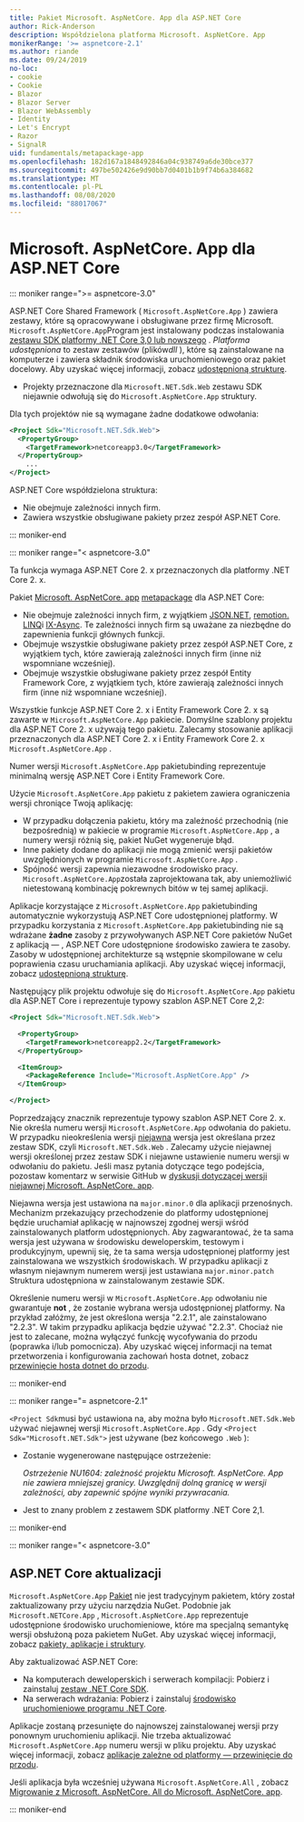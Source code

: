 ```yaml
---
title: Pakiet Microsoft. AspNetCore. App dla ASP.NET Core
author: Rick-Anderson
description: Współdzielona platforma Microsoft. AspNetCore. App
monikerRange: '>= aspnetcore-2.1'
ms.author: riande
ms.date: 09/24/2019
no-loc:
- cookie
- Cookie
- Blazor
- Blazor Server
- Blazor WebAssembly
- Identity
- Let's Encrypt
- Razor
- SignalR
uid: fundamentals/metapackage-app
ms.openlocfilehash: 182d167a1848492846a04c938749a6de30bce377
ms.sourcegitcommit: 497be502426e9d90bb7d0401b1b9f74b6a384682
ms.translationtype: MT
ms.contentlocale: pl-PL
ms.lasthandoff: 08/08/2020
ms.locfileid: "88017067"
---
```

# <a name="microsoftaspnetcoreapp-for-aspnet-core"></a>Microsoft. AspNetCore. App dla ASP.NET Core

::: moniker range=">= aspnetcore-3.0"

 ASP.NET Core Shared Framework ( `Microsoft.AspNetCore.App` ) zawiera zestawy, które są opracowywane i obsługiwane przez firmę Microsoft. `Microsoft.AspNetCore.App`Program jest instalowany podczas instalowania [zestawu SDK platformy .NET Core 3,0 lub nowszego](https://dotnet.microsoft.com/download/dotnet-core/3.0) . *Platforma udostępniona* to zestaw zestawów (plików*dll* ), które są zainstalowane na komputerze i zawiera składnik środowiska uruchomieniowego oraz pakiet docelowy. Aby uzyskać więcej informacji, zobacz [udostępnioną strukturę](https://natemcmaster.com/blog/2018/08/29/netcore-primitives-2/).

* Projekty przeznaczone dla `Microsoft.NET.Sdk.Web` zestawu SDK niejawnie odwołują się do `Microsoft.AspNetCore.App` struktury.

Dla tych projektów nie są wymagane żadne dodatkowe odwołania:

```xml
<Project Sdk="Microsoft.NET.Sdk.Web">
  <PropertyGroup>
    <TargetFramework>netcoreapp3.0</TargetFramework>
  </PropertyGroup>
    ...
</Project>
```

ASP.NET Core współdzielona struktura:

* Nie obejmuje zależności innych firm.
* Zawiera wszystkie obsługiwane pakiety przez zespół ASP.NET Core.

::: moniker-end

::: moniker range="< aspnetcore-3.0"

Ta funkcja wymaga ASP.NET Core 2. x przeznaczonych dla platformy .NET Core 2. x.

Pakiet [Microsoft. AspNetCore. app](https://www.nuget.org/packages/Microsoft.AspNetCore.App) [metapackage](/dotnet/core/packages#metapackages) dla ASP.NET Core:

* Nie obejmuje zależności innych firm, z wyjątkiem [JSON.NET](https://www.nuget.org/packages/Newtonsoft.Json/), [remotion. LINQ](https://www.nuget.org/packages/Remotion.Linq/)i [IX-Async](https://www.nuget.org/packages/System.Interactive.Async/). Te zależności innych firm są uważane za niezbędne do zapewnienia funkcji głównych funkcji.
* Obejmuje wszystkie obsługiwane pakiety przez zespół ASP.NET Core, z wyjątkiem tych, które zawierają zależności innych firm (inne niż wspomniane wcześniej).
* Obejmuje wszystkie obsługiwane pakiety przez zespół Entity Framework Core, z wyjątkiem tych, które zawierają zależności innych firm (inne niż wspomniane wcześniej).

Wszystkie funkcje ASP.NET Core 2. x i Entity Framework Core 2. x są zawarte w `Microsoft.AspNetCore.App` pakiecie. Domyślne szablony projektu dla ASP.NET Core 2. x używają tego pakietu. Zalecamy stosowanie aplikacji przeznaczonych dla ASP.NET Core 2. x i Entity Framework Core 2. x `Microsoft.AspNetCore.App` .

Numer wersji `Microsoft.AspNetCore.App` pakietubinding reprezentuje minimalną wersję ASP.NET Core i Entity Framework Core.

Użycie `Microsoft.AspNetCore.App` pakietu z pakietem zawiera ograniczenia wersji chroniące Twoją aplikację:

* W przypadku dołączenia pakietu, który ma zależność przechodnią (nie bezpośrednią) w pakiecie w programie `Microsoft.AspNetCore.App` , a numery wersji różnią się, pakiet NuGet wygeneruje błąd.
* Inne pakiety dodane do aplikacji nie mogą zmienić wersji pakietów uwzględnionych w programie `Microsoft.AspNetCore.App` .
* Spójność wersji zapewnia niezawodne środowisko pracy. `Microsoft.AspNetCore.App`została zaprojektowana tak, aby uniemożliwić nietestowaną kombinację pokrewnych bitów w tej samej aplikacji.

Aplikacje korzystające z `Microsoft.AspNetCore.App` pakietubinding automatycznie wykorzystują ASP.NET Core udostępnionej platformy. W przypadku korzystania z `Microsoft.AspNetCore.App` pakietubinding nie są wdrażane **żadne** zasoby z przywoływanych ASP.NET Core pakietów NuGet z aplikacją &mdash; , ASP.NET Core udostępnione środowisko zawiera te zasoby. Zasoby w udostępnionej architekturze są wstępnie skompilowane w celu poprawienia czasu uruchamiania aplikacji. Aby uzyskać więcej informacji, zobacz [udostępnioną strukturę](https://natemcmaster.com/blog/2018/08/29/netcore-primitives-2/).

Następujący plik projektu odwołuje się do `Microsoft.AspNetCore.App` pakietu dla ASP.NET Core i reprezentuje typowy szablon ASP.NET Core 2,2:

```xml
<Project Sdk="Microsoft.NET.Sdk.Web">

  <PropertyGroup>
    <TargetFramework>netcoreapp2.2</TargetFramework>
  </PropertyGroup>

  <ItemGroup>
    <PackageReference Include="Microsoft.AspNetCore.App" />
  </ItemGroup>

</Project>
```

Poprzedzający znacznik reprezentuje typowy szablon ASP.NET Core 2. x. Nie określa numeru wersji `Microsoft.AspNetCore.App` odwołania do pakietu. W przypadku nieokreślenia wersji [niejawna](https://github.com/dotnet/core/blob/master/release-notes/1.0/sdk/1.0-rc3-implicit-package-refs.md) wersja jest określana przez zestaw SDK, czyli `Microsoft.NET.Sdk.Web` . Zalecamy użycie niejawnej wersji określonej przez zestaw SDK i niejawne ustawienie numeru wersji w odwołaniu do pakietu. Jeśli masz pytania dotyczące tego podejścia, pozostaw komentarz w serwisie GitHub w [dyskusji dotyczącej wersji niejawnej Microsoft. AspNetCore. app](https://github.com/dotnet/AspNetCore.Docs/issues/6430).

Niejawna wersja jest ustawiona na `major.minor.0` dla aplikacji przenośnych. Mechanizm przekazujący przechodzenie do platformy udostępnionej będzie uruchamiał aplikację w najnowszej zgodnej wersji wśród zainstalowanych platform udostępnionych. Aby zagwarantować, że ta sama wersja jest używana w środowisku deweloperskim, testowym i produkcyjnym, upewnij się, że ta sama wersja udostępnionej platformy jest zainstalowana we wszystkich środowiskach. W przypadku aplikacji z własnym niejawnym numerem wersji jest ustawiana `major.minor.patch` Struktura udostępniona w zainstalowanym zestawie SDK.

Określenie numeru wersji w `Microsoft.AspNetCore.App` odwołaniu nie gwarantuje **not** , że zostanie wybrana wersja udostępnionej platformy. Na przykład załóżmy, że jest określona wersja "2.2.1", ale zainstalowano "2.2.3". W takim przypadku aplikacja będzie używać "2.2.3". Chociaż nie jest to zalecane, można wyłączyć funkcję wycofywania do przodu (poprawka i/lub pomocnicza). Aby uzyskać więcej informacji na temat przetworzenia i konfigurowania zachowań hosta dotnet, zobacz [przewinięcie hosta dotnet do przodu](https://github.com/dotnet/core-setup/blob/master/Documentation/design-docs/roll-forward-on-no-candidate-fx.md).

::: moniker-end

::: moniker range="= aspnetcore-2.1"

`<Project Sdk`musi być ustawiona na, aby można było `Microsoft.NET.Sdk.Web` używać niejawnej wersji `Microsoft.AspNetCore.App` . Gdy `<Project Sdk="Microsoft.NET.Sdk">` jest używane (bez końcowego `.Web` ):

* Zostanie wygenerowane następujące ostrzeżenie:

  *Ostrzeżenie NU1604: zależność projektu Microsoft. AspNetCore. App nie zawiera mniejszej granicy. Uwzględnij dolną granicę w wersji zależności, aby zapewnić spójne wyniki przywracania.*

* Jest to znany problem z zestawem SDK platformy .NET Core 2,1.

::: moniker-end

::: moniker range="< aspnetcore-3.0"

<a name="update"></a>

## <a name="update-aspnet-core"></a>ASP.NET Core aktualizacji

`Microsoft.AspNetCore.App` [Pakiet](/dotnet/core/packages#metapackages) nie jest tradycyjnym pakietem, który został zaktualizowany przy użyciu narzędzia NuGet. Podobnie jak `Microsoft.NETCore.App` , `Microsoft.AspNetCore.App` reprezentuje udostępnione środowisko uruchomieniowe, które ma specjalną semantykę wersji obsłużoną poza pakietem NuGet. Aby uzyskać więcej informacji, zobacz [pakiety, aplikacje i struktury](/dotnet/core/packages).

Aby zaktualizować ASP.NET Core:

* Na komputerach deweloperskich i serwerach kompilacji: Pobierz i zainstaluj [zestaw .NET Core SDK](https://dotnet.microsoft.com/download).
* Na serwerach wdrażania: Pobierz i zainstaluj [środowisko uruchomieniowe programu .NET Core](https://dotnet.microsoft.com/download).

 Aplikacje zostaną przesunięte do najnowszej zainstalowanej wersji przy ponownym uruchomieniu aplikacji. Nie trzeba aktualizować `Microsoft.AspNetCore.App` numeru wersji w pliku projektu. Aby uzyskać więcej informacji, zobacz [aplikacje zależne od platformy — przewinięcie do przodu](/dotnet/core/versions/selection#framework-dependent-apps-roll-forward).

Jeśli aplikacja była wcześniej używana `Microsoft.AspNetCore.All` , zobacz [Migrowanie z Microsoft. AspNetCore. All do Microsoft. AspNetCore. app](xref:fundamentals/metapackage#migrate).

::: moniker-end
